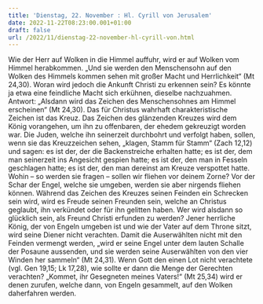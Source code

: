 ```yaml
---
title: 'Dienstag, 22. November : Hl. Cyrill von Jerusalem'
date: 2022-11-22T08:23:00.001+01:00
draft: false
url: /2022/11/dienstag-22-november-hl-cyrill-von.html
---
```


Wie der Herr auf Wolken in die Himmel auffuhr, wird er auf Wolken vom Himmel herabkommen. „Und sie werden den Menschensohn auf den Wolken des Himmels kommen sehen mit großer Macht und Herrlichkeit“ (Mt 24,30). Woran wird jedoch die Ankunft Christi zu erkennen sein? Es könnte ja etwa eine feindliche Macht sich erkühnen, dieselbe nachzuahmen. Antwort: „Alsdann wird das Zeichen des Menschensohnes am Himmel erscheinen“ (Mt 24,30). Das für Christus wahrhaft charakteristische Zeichen ist das Kreuz. Das Zeichen des glänzenden Kreuzes wird dem König vorangehen, um ihn zu offenbaren, der ehedem gekreuzigt worden war. Die Juden, welche ihn seinerzeit durchbohrt und verfolgt haben, sollen, wenn sie das Kreuzzeichen sehen, „klagen, Stamm für Stamm“ (Zach 12,12) und sagen: es ist der, der die Backenstreiche erhalten hatte; es ist der, dem man seinerzeit ins Angesicht gespien hatte; es ist der, den man in Fesseln geschlagen hatte; es ist der, den man dereinst am Kreuze verspottet hatte. Wohin – so werden sie fragen – sollen wir fliehen vor deinem Zorne? Vor der Schar der Engel, welche sie umgeben, werden sie aber nirgends fliehen können. Während das Zeichen des Kreuzes seinen Feinden ein Schrecken sein wird, wird es Freude seinen Freunden sein, welche an Christus geglaubt, ihn verkündet oder für ihn gelitten haben. Wer wird alsdann so glücklich sein, als Freund Christi erfunden zu werden? Jener herrliche König, der von Engeln umgeben ist und wie der Vater auf dem Throne sitzt, wird seine Diener nicht verachten. Damit die Auserwählten nicht mit den Feinden vermengt werden, „wird er seine Engel unter dem lauten Schalle der Posaune aussenden, und sie werden seine Auserwählten von den vier Winden her sammeln“ (Mt 24,31). Wenn Gott den einen Lot nicht verachtete (vgl. Gen 19,15; Lk 17,28), wie sollte er dann die Menge der Gerechten verachten? „Kommet, ihr Gesegneten meines Vaters!“ (Mt 25,34) wird er denen zurufen, welche dann, von Engeln gesammelt, auf den Wolken daherfahren werden.